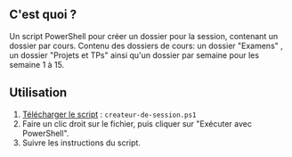 ## C'est quoi ?
Un script PowerShell pour créer un dossier pour la session, contenant un dossier par cours. Contenu des dossiers de cours: un dossier "Examens" , un dossier "Projets et TPs" ainsi qu'un dossier par semaine pour les semaine 1 à 15.

## Utilisation
1. [Télécharger le script](https://github.com/Paintilya/createur-de-session.ps1/releases) : `createur-de-session.ps1`
2. Faire un clic droit sur le fichier, puis cliquer sur "Exécuter avec PowerShell".
3. Suivre les instructions du script.